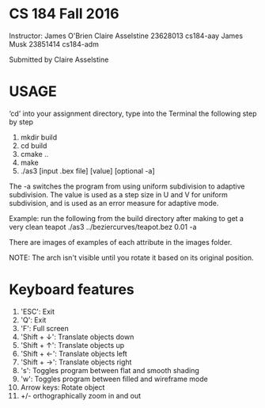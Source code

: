 # CS 184 Fall 2016
Instructor: James O'Brien
Claire Asselstine 23628013 cs184-aay
James Musk 23851414 cs184-adm

Submitted by Claire Asselstine

# USAGE
‘cd’ into your assignment directory, type into the Terminal the following step by step

1. mkdir build
2. cd build
3. cmake ..
4. make
5. ./as3 [input .bex file] [value] [optional -a]

The -a switches the program from using uniform subdivision to adaptive subdivision. The value is used as a step size in U and V for uniform subdivision, and is used as an error measure for adaptive mode. 

Example: run the following from the build directory after making to get a very clean teapot 
./as3 ../beziercurves/teapot.bez 0.01 -a

There are images of examples of each attribute in the images folder.

NOTE: The arch isn't visible until you rotate it based on its original position. 

# Keyboard features
1. 'ESC': Exit
2. 'Q': Exit
3. 'F': Full screen
4. 'Shift + ↓': Translate objects down
5. 'Shift + ↑': Translate objects up
6. 'Shift + ←': Translate objects left
7. 'Shift + →': Translate objects right
8. 's': Toggles program between flat and smooth shading
9. 'w': Toggles program between filled and wireframe mode
10. Arrow keys: Rotate object
11. +/- orthographically zoom in and out

